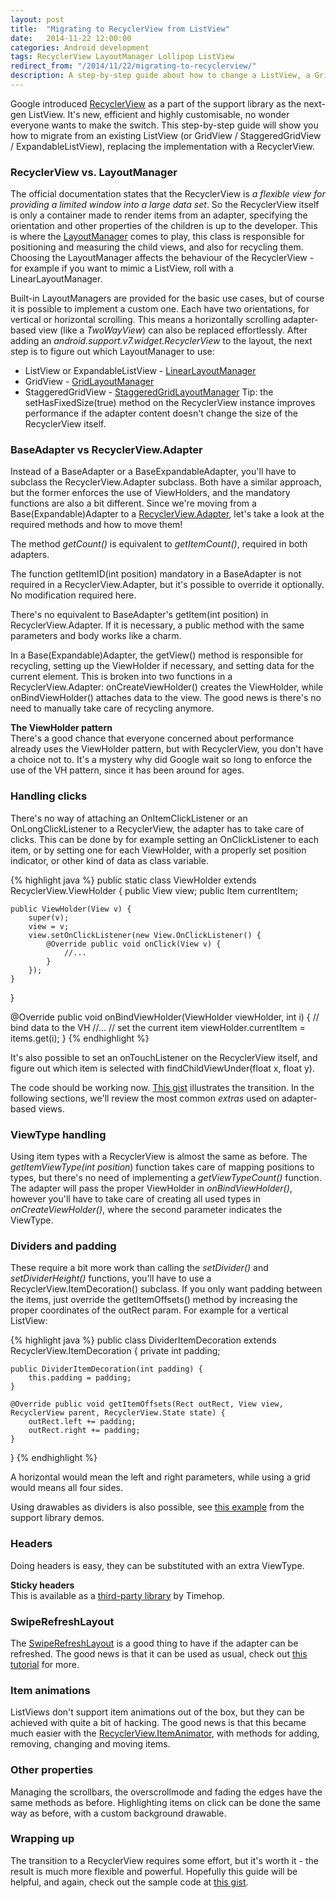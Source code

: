 ```yaml
---
layout: post
title:  "Migrating to RecyclerView from ListView"
date:   2014-11-22 12:00:00
categories: Android development
tags: RecyclerView LayoutManager Lollipop ListView
redirect_from: "/2014/11/22/migrating-to-recyclerview/"
description: A step-by-step guide about how to change a ListView, a GridView or ExpandableListView to a RecyclerView.
---
```

Google introduced [RecyclerView](https://developer.android.com/reference/android/support/v7/widget/RecyclerView.html) as a part of the support library as the next-gen ListView. It's new, efficient and highly customisable, no wonder everyone wants to make the switch. This step-by-step guide will show you how to migrate from an existing ListView (or GridView / StaggeredGridView / ExpandableListView), replacing the implementation with a RecyclerView.
<!-- more -->

### RecyclerView vs. LayoutManager

The official documentation states that the RecyclerView is _a flexible view for providing a limited window into a large data set_. So the RecyclerView itself is only a container made to render items from an adapter, specifying the orientation and other properties of the children is up to the developer. This is where the [LayoutManager](https://developer.android.com/reference/android/support/v7/widget/RecyclerView.LayoutManager.html) comes to play, this class is responsible for positioning and measuring the child views, and also for recycling them. Choosing the LayoutManager affects the behaviour of the RecyclerView - for example if you want to mimic a ListView, roll with a LinearLayoutManager.

Built-in LayoutManagers are provided for the basic use cases, but of course it is possible to implement a custom one. Each have two orientations, for vertical or horizontal scrolling. This means a horizontally scrolling adapter-based view (like a _TwoWayView_) can also be replaced effortlessly. After adding an _android.support.v7.widget.RecyclerView_ to the layout, the next step is to figure out which LayoutManager to use:

*   ListView or ExpandableListView - [LinearLayoutManager](https://developer.android.com/reference/android/support/v7/widget/LinearLayoutManager.html)
*   GridView - [GridLayoutManager](https://developer.android.com/reference/android/support/v7/widget/GridLayoutManager.html)
*   StaggeredGridView - [StaggeredGridLayoutManager](https://developer.android.com/reference/android/support/v7/widget/StaggeredGridLayoutManager.html)
Tip: the setHasFixedSize(true) method on the RecyclerView instance improves performance if the adapter content doesn't change the size of the RecyclerView itself.

### BaseAdapter vs RecyclerView.Adapter

Instead of a BaseAdapter or a BaseExpandableAdapter, you'll have to subclass the RecyclerView.Adapter subclass. Both have a similar approach, but the former enforces the use of ViewHolders, and the mandatory functions are also a bit different. Since we're moving from a Base(Expandable)Adapter to a [RecyclerView.Adapter](https://developer.android.com/reference/android/support/v7/widget/RecyclerView.Adapter.html), let's take a look at the required methods and how to move them!

The method _getCount()_ is equivalent to _getItemCount()_, required in both adapters.

The function getItemID(int position) mandatory in a BaseAdapter is not required in a RecyclerView.Adapter, but it's possible to override it optionally. No modification required here.

There's no equivalent to BaseAdapter's getItem(int position) in RecyclerView.Adapter. If it is necessary, a public method with the same parameters and body works like a charm.

In a Base(Expandable)Adapter, the getView() method is responsible for recycling, setting up the ViewHolder if necessary, and setting data for the current element. This is broken into two functions in a RecyclerView.Adapter: onCreateViewHolder() creates the ViewHolder, while onBindViewHolder() attaches data to the view. The good news is there's no need to manually take care of recycling anymore.

**The ViewHolder pattern**  
There's a good chance that everyone concerned about performance already uses the ViewHolder pattern, but with RecyclerView, you don't have a choice not to. It's a mystery why did Google wait so long to enforce the use of the VH pattern, since it has been around for ages.

### Handling clicks

There's no way of attaching an OnItemClickListener or an OnLongClickListener to a RecyclerView, the adapter has to take care of clicks. This can be done by for example setting an OnClickListener to each item, or by setting one for each ViewHolder, with a properly set position indicator, or other kind of data as class variable.

{% highlight java %}
public static class ViewHolder extends RecyclerView.ViewHolder {
    public View view;
    public Item currentItem;

    public ViewHolder(View v) {
        super(v);
        view = v;
        view.setOnClickListener(new View.OnClickListener() {
            @Override public void onClick(View v) {
                //...
            }
        });
    }
}

@Override public void onBindViewHolder(ViewHolder viewHolder, int i) {
    // bind data to the VH
    //...
    // set the current item
    viewHolder.currentItem = items.get(i);
}
{% endhighlight %}

It's also possible to set an onTouchListener on the RecyclerView itself, and figure out which item is selected with findChildViewUnder(float x, float y).

The code should be working now. [This gist](https://gist.github.com/andraskindler/1a57074c1d41908d5261) illustrates the transition. In the following sections, we'll review the most common _extras_ used on adapter-based views.

### ViewType handling

Using item types with a RecyclerView is almost the same as before. The _getItemViewType(int position_) function takes care of mapping positions to types, but there's no need of implementing a _getViewTypeCount()_ function. The adapter will pass the proper ViewHolder in _onBindViewHolder()_, however you'll have to take care of creating all used types in _onCreateViewHolder()_, where the second parameter indicates the ViewType.

### Dividers and padding

These require a bit more work than calling the _setDivider()_ and _setDividerHeight()_ functions, you'll have to use a RecyclerView.ItemDecoration() subclass. If you only want padding between the items, just override the getItemOffsets() method by increasing the proper coordinates of the outRect param. For example for a vertical ListView:

{% highlight java %}
public class DividerItemDecoration extends RecyclerView.ItemDecoration {
    private int padding;

    public DividerItemDecoration(int padding) {
        this.padding = padding;
    }

    @Override public void getItemOffsets(Rect outRect, View view, RecyclerView parent, RecyclerView.State state) {
        outRect.left += padding;
        outRect.right += padding;
    }
}
{% endhighlight %}

A horizontal would mean the left and right parameters, while using a grid would means all four sides.

Using drawables as dividers is also possible, see [this example](https://chromium.googlesource.com/android_tools/+/18728e9dd5dd66d4f5edf1b792e77e2b544a1cb0/sdk/extras/android/support/samples/Support7Demos/src/com/example/android/supportv7/widget/decorator/DividerItemDecoration.java) from the support library demos.

### Headers

Doing headers is easy, they can be substituted with an extra ViewType.

**Sticky headers**  
This is available as a [third-party library](https://github.com/timehop/sticky-headers-recyclerview) by Timehop.

### SwipeRefreshLayout

The [SwipeRefreshLayout](https://developer.android.com/reference/android/support/v4/widget/SwipeRefreshLayout.html) is a good thing to have if the adapter can be refreshed. The good news is that it can be used as usual, check out [this tutorial](http://andraskindler.com/2013/playing-around-with-the-swiperefreshlayout/) for more.

### Item animations

ListViews don't support item animations out of the box, but they can be achieved with quite a bit of hacking. The good news is that this became much easier with the [RecyclerView.ItemAnimator](https://developer.android.com/reference/android/support/v7/widget/RecyclerView.ItemAnimator.html), with methods for adding, removing, changing and moving items.

### Other properties

Managing the scrollbars, the overscrollmode and fading the edges have the same methods as before. Highlighting items on click can be done the same way as before, with a custom background drawable.

### Wrapping up

The transition to a RecyclerView requires some effort, but it's worth it - the result is much more flexible and powerful. Hopefully this guide will be helpful, and again, check out the sample code at [this gist](https://gist.github.com/andraskindler/1a57074c1d41908d5261).